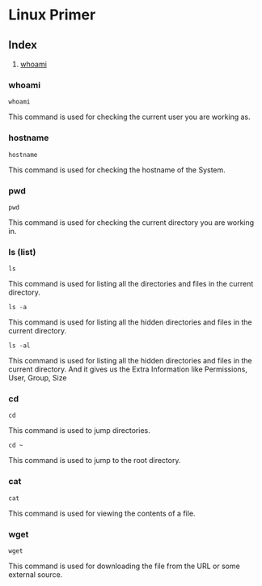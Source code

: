 # Linux Primer

## Index

1. [whoami](#pwd)

### whoami

```
whoami
```

This command is used for checking the current user you are working as.

### hostname

```
hostname
```

This command is used for checking the hostname of the System.

### pwd

```
pwd
```

This command is used for checking the current directory you are working in.

### ls (list)

```
ls
```

This command is used for listing all the directories and files in the current directory.

```
ls -a
```

This command is used for listing all the hidden directories and files in the current directory.

```
ls -al
```

This command is used for listing all the hidden directories and files in the current directory. And it gives us the Extra Information like Permissions, User, Group, Size

### cd

```
cd
```

This command is used to jump directories.

```
cd ~
```

This command is used to jump to the root directory.

### cat

```
cat
```

This command is used for viewing the contents of a file.

### wget

```
wget
```

This command is used for downloading the file from the URL or some external source.
